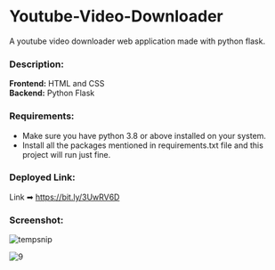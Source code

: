# Youtube-Video-Downloader
A youtube video downloader web application made with python flask.

### Description:
**Frontend:** HTML and CSS </br>
**Backend:** Python Flask

### Requirements:
* Make sure you have python 3.8 or above installed on your system.
* Install all the packages mentioned in requirements.txt file and this project will run just fine.

### Deployed Link:
Link ➡ https://bit.ly/3UwRV6D

### Screenshot:
![tempsnip](https://user-images.githubusercontent.com/87118384/187648793-419a0b49-9b20-440f-a434-65d300ba5441.png)

![9](https://user-images.githubusercontent.com/87118384/189521378-58d8e29f-0227-46f2-b5fb-f4f729ea3e74.png)
